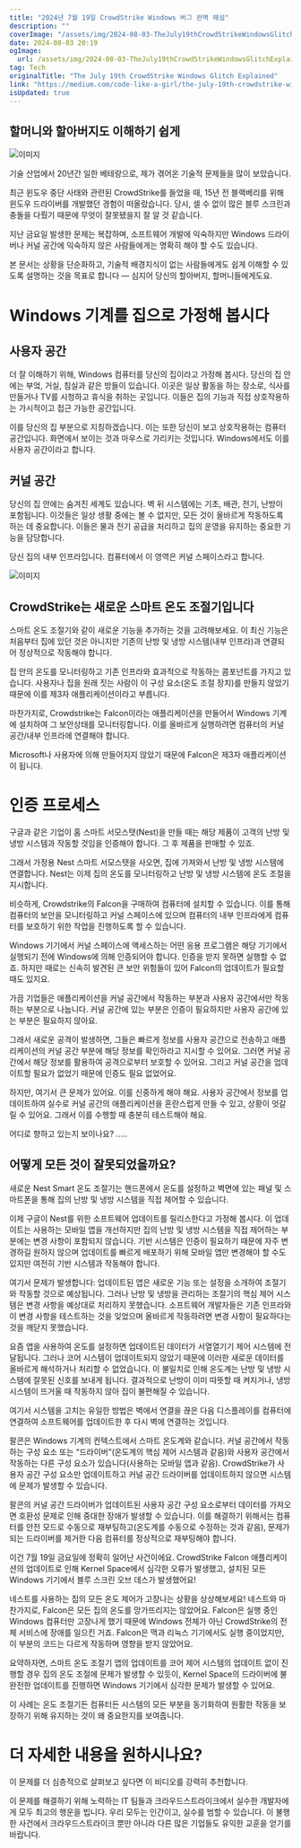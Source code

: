 ```yaml
---
title: "2024년 7월 19일 CrowdStrike Windows 버그 완벽 해설"
description: ""
coverImage: "/assets/img/2024-08-03-TheJuly19thCrowdStrikeWindowsGlitchExplained_0.png"
date: 2024-08-03 20:19
ogImage:
  url: /assets/img/2024-08-03-TheJuly19thCrowdStrikeWindowsGlitchExplained_0.png
tag: Tech
originalTitle: "The July 19th CrowdStrike Windows Glitch Explained"
link: "https://medium.com/code-like-a-girl/the-july-19th-crowdstrike-windows-glitch-explained-c9eb77c49bdc"
isUpdated: true
---
```


## 할머니와 할아버지도 이해하기 쉽게

![이미지](/assets/img/2024-08-03-TheJuly19thCrowdStrikeWindowsGlitchExplained_0.png)

기술 산업에서 20년간 일한 베테랑으로, 제가 겪어온 기술적 문제들을 많이 보았습니다.

최근 윈도우 중단 사태와 관련된 CrowdStrike를 들었을 때, 15년 전 블랙베리를 위해 윈도우 드라이버를 개발했던 경험이 떠올랐습니다. 당시, 셀 수 없이 많은 블루 스크린과 충돌을 다뤘기 때문에 무엇이 잘못됐을지 잘 알 것 같습니다.

<div class="content-ad"></div>

지난 금요일 발생한 문제는 복잡하며, 소프트웨어 개발에 익숙하지만 Windows 드라이버나 커널 공간에 익숙하지 않은 사람들에게는 명확히 해야 할 수도 있습니다.

본 문서는 상황을 단순화하고, 기술적 배경지식이 없는 사람들에게도 쉽게 이해할 수 있도록 설명하는 것을 목표로 합니다 — 심지어 당신의 할아버지, 할머니들에게도요.

# Windows 기계를 집으로 가정해 봅시다

## 사용자 공간

<div class="content-ad"></div>

더 잘 이해하기 위해, Windows 컴퓨터를 당신의 집이라고 가정해 봅시다. 당신의 집 안에는 부엌, 거실, 침실과 같은 방들이 있습니다. 이곳은 일상 활동을 하는 장소로, 식사를 만들거나 TV를 시청하고 휴식을 취하는 곳입니다. 이들은 집의 기능과 직접 상호작용하는 가시적이고 접근 가능한 공간입니다.

이를 당신의 집 부분으로 지칭하겠습니다. 이는 또한 당신이 보고 상호작용하는 컴퓨터 공간입니다. 화면에서 보이는 것과 마우스로 가리키는 것입니다. Windows에서도 이를 사용자 공간이라고 합니다.

## 커널 공간

당신의 집 안에는 숨겨진 세계도 있습니다. 벽 뒤 시스템에는 기초, 배관, 전기, 난방이 포함됩니다. 이것들은 일상 생활 중에는 볼 수 없지만, 모든 것이 올바르게 작동하도록 하는 데 중요합니다. 이들은 물과 전기 공급을 처리하고 집의 운영을 유지하는 중요한 기능을 담당합니다.

<div class="content-ad"></div>

당신 집의 내부 인프라입니다. 컴퓨터에서 이 영역은 커널 스페이스라고 합니다.

![이미지](/assets/img/2024-08-03-TheJuly19thCrowdStrikeWindowsGlitchExplained_1.png)

## CrowdStrike는 새로운 스마트 온도 조절기입니다

스마트 온도 조절기와 같이 새로운 기능을 추가하는 것을 고려해보세요. 이 최신 기능은 처음부터 집에 있던 것은 아니지만 기존의 난방 및 냉방 시스템(내부 인프라)과 연결되어 정상적으로 작동해야 합니다.

<div class="content-ad"></div>

집 안의 온도를 모니터링하고 기존 인프라와 효과적으로 작동하는 콤포넌트를 가지고 있습니다. 사용자나 집을 원래 짓는 사람이 이 구성 요소(온도 조절 장치)를 만들지 않았기 때문에 이를 제3자 애플리케이션이라고 부릅니다.

마찬가지로, Crowdstrike는 Falcon이라는 애플리케이션을 만들어서 Windows 기계에 설치하여 그 보안상태를 모니터링합니다. 이를 올바르게 실행하려면 컴퓨터의 커널 공간/내부 인프라에 연결해야 합니다.

Microsoft나 사용자에 의해 만들어지지 않았기 때문에 Falcon은 제3자 애플리케이션이 됩니다.

# 인증 프로세스

<div class="content-ad"></div>

구글과 같은 기업이 홈 스마트 서모스탯(Nest)을 만들 때는 해당 제품이 고객의 난방 및 냉방 시스템과 작동할 것임을 인증해야 합니다. 그 후 제품을 판매할 수 있죠.

그래서 가정용 Nest 스마트 서모스탯을 사오면, 집에 가져와서 난방 및 냉방 시스템에 연결합니다. Nest는 이제 집의 온도를 모니터링하고 난방 및 냉방 시스템에 온도 조절을 지시합니다.

비슷하게, Crowdstrike의 Falcon을 구매하여 컴퓨터에 설치할 수 있습니다. 이를 통해 컴퓨터의 보안을 모니터링하고 커널 스페이스에 있으며 컴퓨터의 내부 인프라에게 컴퓨터를 보호하기 위한 작업을 진행하도록 할 수 있습니다.

Windows 기기에서 커널 스페이스에 액세스하는 어떤 응용 프로그램은 해당 기기에서 실행되기 전에 Windows에 의해 인증되어야 합니다. 인증을 받지 못하면 실행할 수 없죠. 하지만 때로는 신속히 발견된 큰 보안 위험들이 있어 Falcon의 업데이트가 필요할 때도 있지요.

<div class="content-ad"></div>

가끔 기업들은 애플리케이션을 커널 공간에서 작동하는 부분과 사용자 공간에서만 작동하는 부분으로 나눕니다. 커널 공간에 있는 부분은 인증이 필요하지만 사용자 공간에 있는 부분은 필요하지 않아요.

그래서 새로운 공격이 발생하면, 그들은 빠르게 정보를 사용자 공간으로 전송하고 애플리케이션의 커널 공간 부분에 해당 정보를 확인하라고 지시할 수 있어요. 그러면 커널 공간에서 해당 정보를 활용하여 공격으로부터 보호할 수 있어요. 그리고 커널 공간을 업데이트할 필요가 없었기 때문에 인증도 필요 없었어요.

하지만, 여기서 큰 문제가 있어요. 이를 신중하게 해야 해요. 사용자 공간에서 정보를 업데이트하여 실수로 커널 공간의 애플리케이션을 혼란스럽게 만들 수 있고, 상황이 엇갈릴 수 있어요. 그래서 이를 수행할 때 충분히 테스트해야 해요.

어디로 향하고 있는지 보이나요? .....

<div class="content-ad"></div>

## 어떻게 모든 것이 잘못되었을까요?

새로운 Nest Smart 온도 조절기는 핸드폰에서 온도를 설정하고 벽면에 있는 패널 및 스마트폰을 통해 집의 난방 및 냉방 시스템을 직접 제어할 수 있습니다.

이제 구글이 Nest를 위한 소프트웨어 업데이트를 릴리스한다고 가정해 봅시다. 이 업데이트는 사용하는 모바일 앱을 개선하지만 집의 난방 및 냉방 시스템을 직접 제어하는 부분에는 변경 사항이 포함되지 않습니다. 기반 시스템은 인증이 필요하기 때문에 자주 변경하길 원하지 않으며 업데이트를 빠르게 배포하기 위해 모바일 앱만 변경해야 할 수도 있지만 여전히 기반 시스템과 작동해야 합니다.

여기서 문제가 발생합니다: 업데이트된 앱은 새로운 기능 또는 설정을 소개하여 조절기와 작동할 것으로 예상됩니다. 그러나 난방 및 냉방을 관리하는 조절기의 핵심 제어 시스템은 변경 사항을 예상대로 처리하지 못했습니다. 소프트웨어 개발자들은 기존 인프라와 이 변경 사항을 테스트하는 것을 잊었으며 올바르게 작동하려면 변경 사항이 필요하다는 것을 깨닫지 못했습니다.

<div class="content-ad"></div>

요즘 앱을 사용하여 온도를 설정하면 업데이트된 데이터가 서열열기기 제어 시스템에 전달됩니다. 그러나 코어 시스템이 업데이트되지 않았기 때문에 이러한 새로운 데이터를 올바르게 해석하거나 처리할 수 없었습니다. 이 불일치로 인해 온도계는 난방 및 냉방 시스템에 잘못된 신호를 보내게 됩니다. 결과적으로 난방이 이미 따뜻할 때 켜지거나, 냉방 시스템이 뜨거울 때 작동하지 않아 집이 불편해질 수 있습니다.

여기서 시스템을 고치는 유일한 방법은 벽에서 연결을 끊은 다음 디스플레이를 컴퓨터에 연결하여 소프트웨어를 업데이트한 후 다시 벽에 연결하는 것입니다.

팔콘은 Windows 기계의 컨텍스트에서 스마트 온도계와 같습니다. 커널 공간에서 작동하는 구성 요소 또는 “드라이버”(온도계의 핵심 제어 시스템과 같음)와 사용자 공간에서 작동하는 다른 구성 요소가 있습니다(사용하는 모바일 앱과 같음). CrowdStrike가 사용자 공간 구성 요소만 업데이트하고 커널 공간 드라이버를 업데이트하지 않으면 시스템에 문제가 발생할 수 있습니다.

팔콘의 커널 공간 드라이버가 업데이트된 사용자 공간 구성 요소로부터 데이터를 가져오면 호환성 문제로 인해 중대한 장애가 발생할 수 있습니다. 이를 해결하기 위해서는 컴퓨터를 안전 모드로 수동으로 재부팅하고(온도계를 수동으로 수정하는 것과 같음), 문제가 되는 드라이버를 제거한 다음 컴퓨터를 정상적으로 재부팅해야 합니다.

<div class="content-ad"></div>

이건 7월 19일 금요일에 정확히 일어난 사건이에요. CrowdStrike Falcon 애플리케이션의 업데이트로 인해 Kernel Space에서 심각한 오류가 발생했고, 설치된 모든 Windows 기기에서 블루 스크린 오브 데스가 발생했어요!

네스트를 사용하는 집의 모든 온도 제어가 고장나는 상황을 상상해보세요! 네스트와 마찬가지로, Falcon은 모든 집의 온도를 망가뜨리지는 않았어요. Falcon은 실행 중인 Windows 컴퓨터만 고장나게 했기 때문에 Windows 전체가 아닌 CrowdStrike의 전체 서비스에 장애를 일으킨 거죠. Falcon은 맥과 리눅스 기기에서도 실행 중이었지만, 이 부분의 코드는 다르게 작동하며 영향을 받지 않았어요.

요약하자면, 스마트 온도 조절기 앱의 업데이트를 코어 제어 시스템의 업데이트 없이 진행할 경우 집의 온도 조절에 문제가 발생할 수 있듯이, Kernel Space의 드라이버에 불완전한 업데이트를 진행하면 Windows 기기에서 심각한 문제가 발생할 수 있어요.

이 사례는 온도 조절기든 컴퓨터든 시스템의 모든 부분을 동기화하여 원활한 작동을 보장하기 위해 유지하는 것이 왜 중요한지를 보여줍니다.

<div class="content-ad"></div>

# 더 자세한 내용을 원하시나요?

이 문제를 더 심층적으로 살펴보고 싶다면 이 비디오를 강력히 추천합니다.

이 문제를 해결하기 위해 노력하는 IT 팀들과 크라우드스트라이크에서 실수한 개발자에게 모두 최고의 행운을 빕니다. 우리 모두는 인간이고, 실수를 범할 수 있습니다. 이 불행한 사건에서 크라우드스트라이크 뿐만 아니라 다른 많은 기업들도 유익한 교훈을 얻기를 바랍니다.
